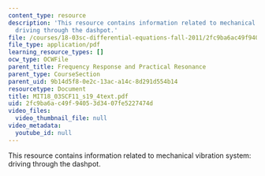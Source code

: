 ```yaml
---
content_type: resource
description: 'This resource contains information related to mechanical vibration system:
  driving through the dashpot.'
file: /courses/18-03sc-differential-equations-fall-2011/2fc9ba6ac49f94053d3407fe5227474d_MIT18_03SCF11_s19_4text.pdf
file_type: application/pdf
learning_resource_types: []
ocw_type: OCWFile
parent_title: Frequency Response and Practical Resonance
parent_type: CourseSection
parent_uid: 9b14d5f8-0e2c-13ac-a14c-8d291d554b14
resourcetype: Document
title: MIT18_03SCF11_s19_4text.pdf
uid: 2fc9ba6a-c49f-9405-3d34-07fe5227474d
video_files:
  video_thumbnail_file: null
video_metadata:
  youtube_id: null
---
```

This resource contains information related to mechanical vibration system: driving through the dashpot.

